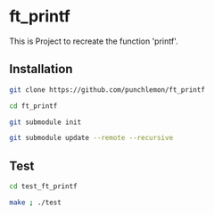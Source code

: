 # ft_printf
This is Project to recreate the function 'printf'.
## Installation
```bash
git clone https://github.com/punchlemon/ft_printf
```
```bash
cd ft_printf
```
```bash
git submodule init
```
```bash
git submodule update --remote --recursive
```
## Test
```bash
cd test_ft_printf
```
```bash
make ; ./test
```
